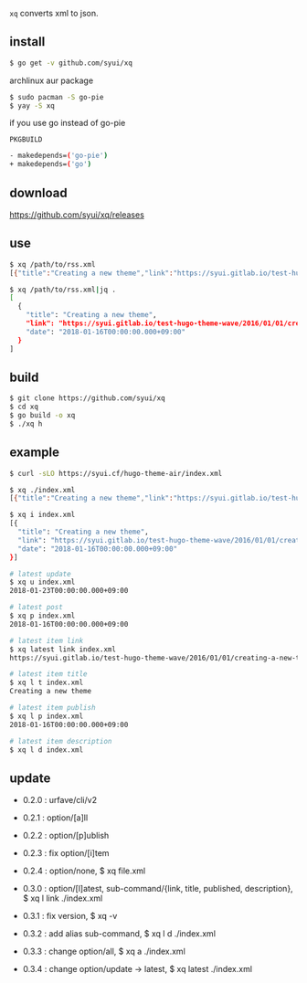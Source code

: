 `xq` converts xml to json.

## install

```sh
$ go get -v github.com/syui/xq
```

archlinux aur package

```sh
$ sudo pacman -S go-pie
$ yay -S xq
```

if you use go instead of go-pie

`PKGBUILD`

```sh
- makedepends=('go-pie')
+ makedepends=('go')
```

## download

https://github.com/syui/xq/releases

## use

```sh
$ xq /path/to/rss.xml
[{"title":"Creating a new theme","link":"https://syui.gitlab.io/test-hugo-theme-wave/2016/01/01/creating-a-new-theme/","date":"2018-01-16T00:00:00.000+09:00"}, {"title":"Archive","link":"https://syui.gitlab.io/test-hugo-theme-wave/archive/","date":"2018-01-16T00:00:00.000+09:00"}]

$ xq /path/to/rss.xml|jq .
[
  {
    "title": "Creating a new theme",
    "link": "https://syui.gitlab.io/test-hugo-theme-wave/2016/01/01/creating-a-new-theme/",
    "date": "2018-01-16T00:00:00.000+09:00"
  }
]
```

## build

```sh
$ git clone https://github.com/syui/xq
$ cd xq
$ go build -o xq
$ ./xq h
```

## example

```sh
$ curl -sLO https://syui.cf/hugo-theme-air/index.xml

$ xq ./index.xml
[{"title":"Creating a new theme","link":"https://syui.gitlab.io/test-hugo-theme-wave/2016/01/01/creating-a-new-theme/","date":"2018-01-16T00:00:00.000+09:00"}, {"title":"Archive","link":"https://syui.gitlab.io/test-hugo-theme-wave/archive/","date":"2018-01-16T00:00:00.000+09:00"}]

$ xq i index.xml
[{
  "title": "Creating a new theme",
  "link": "https://syui.gitlab.io/test-hugo-theme-wave/2016/01/01/creating-a-new-theme/",
  "date": "2018-01-16T00:00:00.000+09:00"
}]

# latest update
$ xq u index.xml
2018-01-23T00:00:00.000+09:00

# latest post
$ xq p index.xml
2018-01-16T00:00:00.000+09:00

# latest item link
$ xq latest link index.xml
https://syui.gitlab.io/test-hugo-theme-wave/2016/01/01/creating-a-new-theme/

# latest item title
$ xq l t index.xml
Creating a new theme

# latest item publish
$ xq l p index.xml
2018-01-16T00:00:00.000+09:00

# latest item description
$ xq l d index.xml
```

## update

- 0.2.0 : urfave/cli/v2

- 0.2.1 : option/[a]ll

- 0.2.2 : option/[p]ublish

- 0.2.3 : fix option/[i]tem

- 0.2.4 : option/none, $ xq file.xml

- 0.3.0 : option/[l]atest, sub-command/{link, title, published, description}, $ xq l link ./index.xml

- 0.3.1 : fix version, $ xq -v

- 0.3.2 : add alias sub-command, $ xq l d ./index.xml

- 0.3.3 : change option/all, $ xq a ./index.xml

- 0.3.4 : change option/update -> latest, $ xq latest ./index.xml
